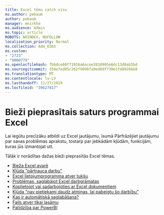 ```yaml
---
title: Excel tēmu catch visu
ms.author: pebaum
author: pebaum
manager: mnirkhe
ms.audience: Admin
ms.topic: article
ROBOTS: NOINDEX, NOFOLLOW
localization_priority: Normal
ms.collection: Adm_O365
ms.custom:
- "2723"
- "9000779"
ms.openlocfilehash: 7bbdce60f71016a6acee3818905e6dc13d0ab3bd
ms.sourcegitcommit: 358e7ed05c262f909bfa9ed0df730e1fd89266b8
ms.translationtype: MT
ms.contentlocale: lv-LV
ms.lasthandoff: 11/27/2019
ms.locfileid: "39627817"
---
```

# <a name="commonly-requested-content-for-excel"></a>Bieži pieprasītais saturs programmai Excel

Lai iegūtu precīzāku atbildi uz Excel jautājumu, īsumā Pārfrāzējiet jautājumu par savas problēmas aprakstu, tostarp par jebkādām kļūdām, funkcijām, kuras jūs izmantojat utt. 

Tālāk ir norādītas dažas bieži pieprasītās Excel tēmas.

- [Bieža Excel avarē](https://support.office.com/article/Excel-not-responding-hangs-freezes-or-stops-working-37E7D3C9-9E84-40BF-A805-4CA6853A1FF4)
- [Kļūda "pārtrauca darbu"](https://support.office.com/client/52bd7985-4e99-4a35-84c8-2d9b8301a2fa)
- [Excel lietojumprogramma atver tukšu](https://docs.microsoft.com/office/troubleshoot/excel/excel-opens-blank)
- [Problēmas, saglabājot Excel darbgrāmatas](https://docs.microsoft.com/office/troubleshoot/excel/issue-when-save-excel-workbooks)
- [Koplietojot vai sadarbojoties ar Excel dokumentiem](https://support.office.com/article/7152aa8b-b791-414c-a3bb-3024e46fb104)
- [Kļūda "nav pietiekami daudz atmiņas, lai pabeigtu šo darbību"](https://docs.microsoft.com/office/troubleshoot/excel/available-resources-errors)
- [Kas ir automātiskā saglabāšana?](https://support.office.com/article/6d6bd723-ebfd-4e40-b5f6-ae6e8088f7a5)
- [Fails atver tikai lasāmu](https://support.office.com/article/why-did-my-file-open-read-only-3ab4b792-da50-4b38-8628-14c64e1f1d15)
- [Palīdzība par PowerBI](https://powerbi.microsoft.com/support/)